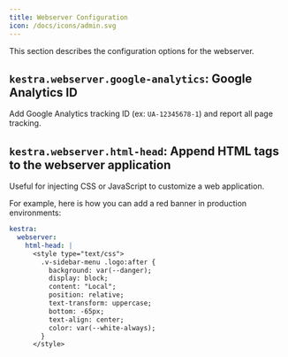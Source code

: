 ```yaml
---
title: Webserver Configuration
icon: /docs/icons/admin.svg
---
```


This section describes the configuration options for the webserver.


## `kestra.webserver.google-analytics`: Google Analytics ID
Add Google Analytics tracking ID (ex: `UA-12345678-1`) and report all page tracking.


## `kestra.webserver.html-head`: Append HTML tags to the webserver application
Useful for injecting CSS or JavaScript to customize a web application.

For example, here is how you can add a red banner in production environments:
```yaml
kestra:
  webserver:
    html-head: |
      <style type="text/css">
        .v-sidebar-menu .logo:after {
          background: var(--danger);
          display: block;
          content: "Local";
          position: relative;
          text-transform: uppercase;
          bottom: -65px;
          text-align: center;
          color: var(--white-always);
        }
      </style>
```

